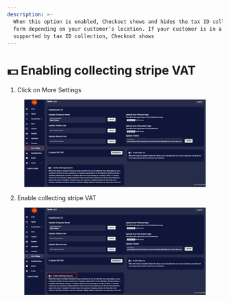 ```yaml
---
description: >-
  When this option is enabled, Checkout shows and hides the tax ID collection
  form depending on your customer’s location. If your customer is in a location
  supported by tax ID collection, Checkout shows
---
```


# 💵 Enabling collecting stripe VAT

1. Click on More Settings

<figure><img src="../.gitbook/assets/1 (8).png" alt=""><figcaption></figcaption></figure>

2. Enable collecting stripe VAT

<figure><img src="../.gitbook/assets/2 (3).png" alt=""><figcaption></figcaption></figure>


